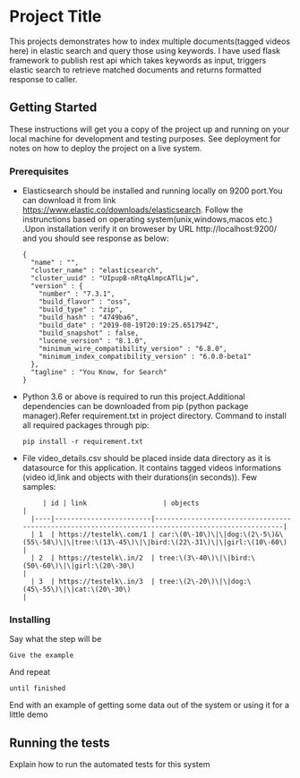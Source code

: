 # Project Title

This projects demonstrates how to index multiple documents(tagged videos here) in elastic search and query those using keywords.
I have used flask framework to publish rest api which takes keywords as input, triggers elastic search to retrieve matched documents and returns formatted response to caller.

## Getting Started

These instructions will get you a copy of the project up and running on your local machine for development and testing purposes. See deployment for notes on how to deploy the project on a live system.

### Prerequisites

- Elasticsearch should be installed and running locally on 9200 port.You can download it from link https://www.elastic.co/downloads/elasticsearch. Follow the instrunctions based on operating system(unix,windows,macos etc.) .Upon installation verify it on broweser by URL http://localhost:9200/ and you should see response as below:

    ```
    {
      "name" : "",
      "cluster_name" : "elasticsearch",
      "cluster_uuid" : "UIpupB-nRtqAlmpcATlLjw",
      "version" : {
        "number" : "7.3.1",
        "build_flavor" : "oss",
        "build_type" : "zip",
        "build_hash" : "4749ba6",
        "build_date" : "2019-08-19T20:19:25.651794Z",
        "build_snapshot" : false,
        "lucene_version" : "8.1.0",
        "minimum_wire_compatibility_version" : "6.8.0",
        "minimum_index_compatibility_version" : "6.0.0-beta1"
      },
      "tagline" : "You Know, for Search"
    }
    ```
- Python 3.6 or above is required to run this project.Additional dependencies can be downloaded from pip (python package manager).Refer requirement.txt in project directory. Command to install all required packages through pip:
     ```
     pip install -r requirement.txt
     ```
- File video_details.csv should be placed inside data directory as it is datasource for this application. It contains tagged videos informations (video id,link and objects with their durations(in seconds)). Few samples:


     
           | id | link                   | objects                                                                                           |
        |----|------------------------|---------------------------------------------------------------------------------------------------|
        | 1  | https://testelk\.com/1 | car:\(0\-10\)\|\|dog:\(2\-5\)&\(55\-58\)\|\|tree:\(13\-45\)\|\|bird:\(22\-31\)\|\|girl:\(10\-60\) |
        | 2  | https://testelk\.in/2  | tree:\(3\-40\)\|\|bird:\(50\-60\)\|\|girl:\(20\-30\)                                              |
        | 3  | https://testelk\.in/3  | tree:\(2\-20\)\|\|dog:\(45\-55\)\|\|cat:\(20\-30\)                                                |
           
### Installing



Say what the step will be

```
Give the example
```

And repeat

```
until finished
```

End with an example of getting some data out of the system or using it for a little demo

## Running the tests

Explain how to run the automated tests for this system


